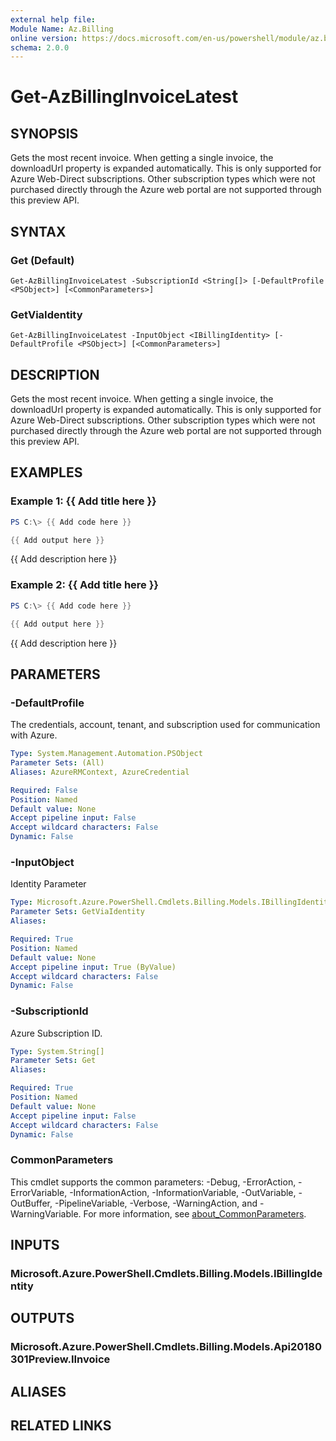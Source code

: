 ```yaml
---
external help file:
Module Name: Az.Billing
online version: https://docs.microsoft.com/en-us/powershell/module/az.billing/get-azbillinginvoicelatest
schema: 2.0.0
---
```


# Get-AzBillingInvoiceLatest

## SYNOPSIS
Gets the most recent invoice.
When getting a single invoice, the downloadUrl property is expanded automatically.
This is only supported for Azure Web-Direct subscriptions.
Other subscription types which were not purchased directly through the Azure web portal are not supported through this preview API.

## SYNTAX

### Get (Default)
```
Get-AzBillingInvoiceLatest -SubscriptionId <String[]> [-DefaultProfile <PSObject>] [<CommonParameters>]
```

### GetViaIdentity
```
Get-AzBillingInvoiceLatest -InputObject <IBillingIdentity> [-DefaultProfile <PSObject>] [<CommonParameters>]
```

## DESCRIPTION
Gets the most recent invoice.
When getting a single invoice, the downloadUrl property is expanded automatically.
This is only supported for Azure Web-Direct subscriptions.
Other subscription types which were not purchased directly through the Azure web portal are not supported through this preview API.

## EXAMPLES

### Example 1: {{ Add title here }}
```powershell
PS C:\> {{ Add code here }}

{{ Add output here }}
```

{{ Add description here }}

### Example 2: {{ Add title here }}
```powershell
PS C:\> {{ Add code here }}

{{ Add output here }}
```

{{ Add description here }}

## PARAMETERS

### -DefaultProfile
The credentials, account, tenant, and subscription used for communication with Azure.

```yaml
Type: System.Management.Automation.PSObject
Parameter Sets: (All)
Aliases: AzureRMContext, AzureCredential

Required: False
Position: Named
Default value: None
Accept pipeline input: False
Accept wildcard characters: False
Dynamic: False
```

### -InputObject
Identity Parameter

```yaml
Type: Microsoft.Azure.PowerShell.Cmdlets.Billing.Models.IBillingIdentity
Parameter Sets: GetViaIdentity
Aliases:

Required: True
Position: Named
Default value: None
Accept pipeline input: True (ByValue)
Accept wildcard characters: False
Dynamic: False
```

### -SubscriptionId
Azure Subscription ID.

```yaml
Type: System.String[]
Parameter Sets: Get
Aliases:

Required: True
Position: Named
Default value: None
Accept pipeline input: False
Accept wildcard characters: False
Dynamic: False
```

### CommonParameters
This cmdlet supports the common parameters: -Debug, -ErrorAction, -ErrorVariable, -InformationAction, -InformationVariable, -OutVariable, -OutBuffer, -PipelineVariable, -Verbose, -WarningAction, and -WarningVariable. For more information, see [about_CommonParameters](http://go.microsoft.com/fwlink/?LinkID=113216).

## INPUTS

### Microsoft.Azure.PowerShell.Cmdlets.Billing.Models.IBillingIdentity

## OUTPUTS

### Microsoft.Azure.PowerShell.Cmdlets.Billing.Models.Api20180301Preview.IInvoice

## ALIASES

## RELATED LINKS

